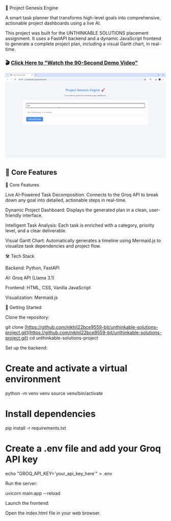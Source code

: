 🚀 Project Genesis Engine

A smart task planner that transforms high-level goals into comprehensive, actionable project dashboards using a live AI.

This project was built for the UNTHINKABLE SOLUTIONS placement assignment. It uses a FastAPI backend and a dynamic JavaScript frontend to generate a complete project plan, including a visual Gantt chart, in real-time.


### 🎬 [Click Here to "Watch the 90-Second Demo Video"](https://drive.google.com/file/d/1Paf67liJxv7A6H3QPhCIbasGOonh2aFO/view?usp=drivesdk)


![Demo GIF](https://github.com/nikhil22bce9559-bit/unthinkable-solutions-project/blob/main/ProjectGenesisEngine-GoogleChrome2025-10-1501-45-56-ezgif.com-video-to-gif-converter.gif)

## 🌟 Core Features

🌟 Core Features

Live AI-Powered Task Decomposition: Connects to the Groq API to break down any goal into detailed, actionable steps in real-time.

Dynamic Project Dashboard: Displays the generated plan in a clean, user-friendly interface.

Intelligent Task Analysis: Each task is enriched with a category, priority level, and a clear deliverable.

Visual Gantt Chart: Automatically generates a timeline using Mermaid.js to visualize task dependencies and project flow.



🛠️ Tech Stack

Backend: Python, FastAPI

AI: Groq API (Llama 3.1)

Frontend: HTML, CSS, Vanilla JavaScript

Visualization: Mermaid.js


🚀 Getting Started

Clone the repository:

git clone [https://github.com/nikhil22bce9559-bit/unthinkable-solutions-project.git](https://github.com/nikhil22bce9559-bit/unthinkable-solutions-project.git)
cd unthinkable-solutions-project

Set up the backend:

# Create and activate a virtual environment
python -m venv venv
source venv/bin/activate

# Install dependencies
pip install -r requirements.txt

# Create a .env file and add your Groq API key
echo "GROQ_API_KEY='your_api_key_here'" > .env

Run the server:

uvicorn main:app --reload

Launch the frontend:

Open the index.html file in your web browser.
